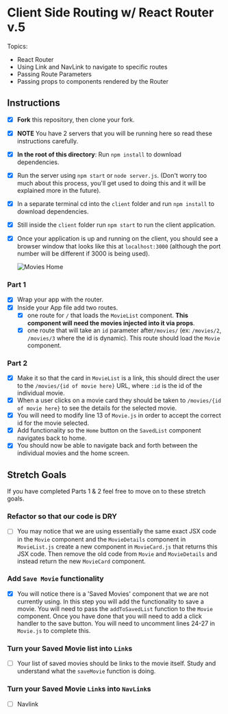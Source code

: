 # Client Side Routing w/ React Router v.5

Topics:

* React Router
* Using Link and NavLink to navigate to specific routes
* Passing Route Parameters
* Passing props to components rendered by the Router

## Instructions

* [X] **Fork** this repository, then clone your fork.
* [X] **NOTE** You have 2 servers that you will be running here so read these instructions carefully.
* [X] **In the root of this directory**: Run `npm install` to download dependencies.
* [X] Run the server using `npm start` or `node server.js`. (Don't worry too much about this process, you'll get used to doing this and it will be explained more in the future).
* [X] In a separate terminal cd into the `client` folder and run `npm install` to download dependencies.
* [X] Still inside the `client` folder run `npm start` to run the client application.

* [X] Once your application is up and running on the client, you should see a browser window that looks like this at `localhost:3000` (although the port number will be different if 3000 is being used).

  ![Movies Home](https://ibin.co/3xhmmHVl9BKF.png)

### Part 1

* [X] Wrap your app with the router.
* [X] Inside your App file add two routes.
  * [X] one route for `/` that loads the `MovieList` component. **This component will need the movies injected into it via props**.
  * [X] one route that will take an `id` parameter after`/movies/` (ex: `/movies/2`, `/movies/3` where the id is dynamic). This route should load the `Movie` component.

### Part 2

* [X] Make it so that the card in `MovieList` is a link, this should direct the user to the `/movies/{id of movie here}` URL, where `:id` is the id of the individual movie.
* [X] When a user clicks on a movie card they should be taken to `/movies/{id of movie here}` to see the details for the selected movie.
* [X] You will need to modify line 13 of `Movie.js` in order to accept the correct id for the movie selected.
* [X] Add functionality so the `Home` button on the `SavedList` component navigates back to home.
* [X] You should now be able to navigate back and forth between the individual movies and the home screen.

## Stretch Goals

If you have completed Parts 1 & 2 feel free to move on to these stretch goals.

### Refactor so that our code is DRY

* [ ] You may notice that we are using essentially the same exact JSX code in the `Movie` component and the `MovieDetails` component in `MovieList.js` create a new component in `MovieCard.js` that returns this JSX code. Then remove the old code from `Movie` and `MovieDetails` and instead return the new `MovieCard` component.

### Add `Save Movie` functionality

* [X] You will notice there is a 'Saved Movies' component that we are not currently using. In this step you will add the functionality to save a movie. You will need to pass the `addToSavedList` function to the `Movie` component. Once you have done that you will need to add a click handler to the save button. You will need to uncomment lines 24-27 in `Movie.js` to complete this.

### Turn your Saved Movie list into `Link`s

* [ ] Your list of saved movies should be links to the movie itself. Study and understand what the `saveMovie` function is doing.

### Turn your Saved Movie `Link`s into `NavLink`s

* [ ] Navlink
